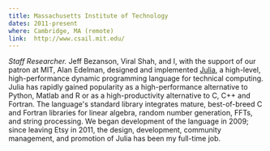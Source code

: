 ```yaml
---
title: Massachusetts Institute of Technology
dates: 2011-present
where: Cambridge, MA (remote)
link:  http://www.csail.mit.edu/
---
```


*Staff Researcher.*
Jeff Bezanson, Viral Shah, and I, with the support of our patron at MIT, Alan Edelman, designed and implemented [Julia](http://julialang.org), a high-level, high-performance dynamic programming language for technical computing.
Julia has rapidly gained popularity as a high-performance alternative to Python, Matlab and R or as a high-productivity alternative to C, C++ and Fortran.
The language's standard library integrates mature, best-of-breed C and Fortran libraries for linear algebra, random number generation, FFTs, and string processing.
We began development of the language in 2009;
since leaving Etsy in 2011, the design, development, community management, and promotion of Julia has been my full-time job.
